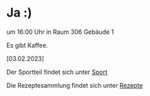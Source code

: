 
# Ja :)


um 16:00 Uhr in Raum 306 Gebäude 1

Es gibt Kaffee.



<!---![image] Ein Bild vielleicht?als -->

[03.02.2023]


Der Sportteil findet sich unter [Sport](/sport.md)

Die Rezeptesammlung findet sich unter [Rezepte](/rezepte.md)



